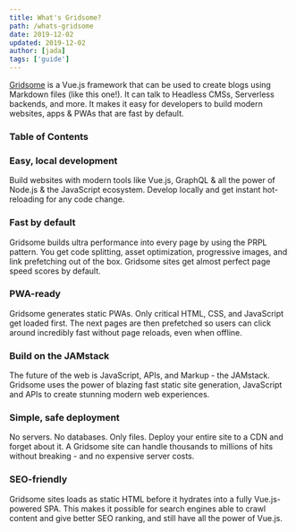 ```yaml
---
title: What's Gridsome?
path: /whats-gridsome
date: 2019-12-02
updated: 2019-12-02
author: [jada]
tags: ['guide']
---
```


[Gridsome](https://gridsome.org/) is a Vue.js framework that can be used to create blogs using Markdown files (like this one!). It can talk to Headless CMSs, Serverless backends, and more. It makes it easy for developers to build modern websites, apps & PWAs that are fast by default.

### Table of Contents

### Easy, local development

Build websites with modern tools like Vue.js,  GraphQL & all the power of Node.js & the JavaScript ecosystem. Develop locally and get instant hot-reloading for any code change.

### Fast by default

Gridsome builds ultra performance into every page by using the PRPL pattern. You get code splitting, asset optimization, progressive images, and link prefetching out of the box. Gridsome sites get almost perfect page speed scores by default.

### PWA-ready

Gridsome generates static PWAs. Only critical HTML, CSS, and JavaScript get loaded first. The next pages are then prefetched so users can click around incredibly fast without page reloads, even when offline.

### Build on the JAMstack

The future of the web is JavaScript, APIs, and Markup - the JAMstack. Gridsome uses the power of blazing fast static site generation, JavaScript and APIs to create stunning modern web experiences.

### Simple, safe deployment

No servers. No databases. Only files. Deploy your entire site to a CDN and forget about it. A Gridsome site can handle thousands to millions of hits without breaking - and no expensive server costs.

### SEO-friendly

Gridsome sites loads as static HTML before it hydrates into a fully Vue.js-powered SPA. This makes it possible for search engines able to crawl content and give better SEO ranking, and still have all the power of Vue.js.
